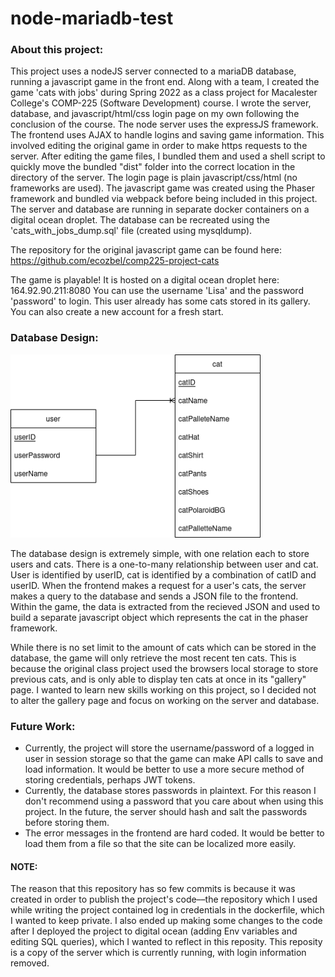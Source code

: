 # node-mariadb-test

### About this project:

This project uses a nodeJS server connected to a mariaDB database, running a javascript game in the front end. Along with a team, I created the game 'cats with jobs' during Spring 2022 as a class project for Macalester College's COMP-225 (Software Development) course. I wrote the server, database, and javascript/html/css login page on my own following the conclusion of the course. The node server uses the expressJS framework. The frontend uses AJAX to handle logins and saving game information. This involved editing the original game in order to make https requests to the server. After editing the game files, I bundled them and used a shell script to quickly move the bundled "dist" folder into the correct location in the directory of the server. The login page is plain javascript/css/html (no frameworks are used). The javascript game was created using the Phaser framework and bundled via webpack before being included in this project. The server and database are running in separate docker containers on a digital ocean droplet. The database can be recreated using the 'cats_with_jobs_dump.sql' file (created using mysqldump).

The repository for the original javascript game can be found here: https://github.com/ecozbel/comp225-project-cats

The game is playable! It is hosted on a digital ocean droplet here: 164.92.90.211:8080
You can use the username 'Lisa' and the password 'password' to login. This user already has some cats stored in its gallery. You can also create a new account for a fresh start.


### Database Design:

<img src="cd-LDS.png" width="400">

The database design is extremely simple, with one relation each to store users and cats. There is a one-to-many relationship between user and cat. User is identified by userID, cat is identified by a combination of catID and userID. When the frontend makes a request for a user's cats, the server makes a query to the database and sends a JSON file to the frontend. Within the game, the data is extracted from the recieved JSON and used to build a separate javascript object which represents the cat in the phaser framework. 

While there is no set limit to the amount of cats which can be stored in the database, the game will only retrieve the most recent ten cats. This is because the original class project used the browsers local storage to store previous cats, and is only able to display ten cats at once in its "gallery" page. I wanted to learn new skills working on this project, so I decided not to alter the gallery page and focus on working on the server and database.

### Future Work:

- Currently, the project will store the username/password of a logged in user in session storage so that the game can make API calls to save and load information. It would be better to use a more secure method of storing credentials, perhaps JWT tokens.
- Currently, the database stores passwords in plaintext. For this reason I don't recommend using a password that you care about when using this project. In the future, the server should hash and salt the passwords before storing them.
- The error messages in the frontend are hard coded. It would be better to load them from a file so that the site can be localized more easily.



#### NOTE: 
The reason that this repository has so few commits is because it was created in order to publish the project's code––the repository which I used while writing the project contained log in credentials in the dockerfile, which I wanted to keep private. I also ended up making some changes to the code after I deployed the project to digital ocean (adding Env variables and editing SQL queries), which I wanted to reflect in this reposity. This reposity is a copy of the server which is currently running, with login information removed.
